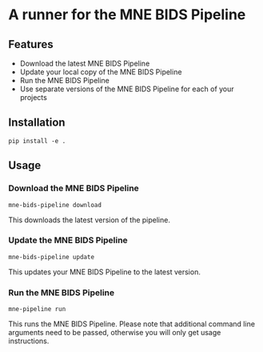 # A runner for the MNE BIDS Pipeline

## Features

- Download the latest MNE BIDS Pipeline
- Update your local copy of the MNE BIDS Pipeline
- Run the MNE BIDS Pipeline
- Use separate versions of the MNE BIDS Pipeline for each of your projects

## Installation

```shell
pip install -e .
```

## Usage

### Download the MNE BIDS Pipeline

```shell
mne-bids-pipeline download
```

This downloads the latest version of the pipeline.

### Update the MNE BIDS Pipeline

```shell
mne-bids-pipeline update
```

This updates your MNE BIDS Pipeline to the latest version.

### Run the MNE BIDS Pipeline

```shell
mne-pipeline run
```

This runs the MNE BIDS Pipeline. Please note that additional command line
arguments need to be passed, otherwise you will only get usage instructions.

